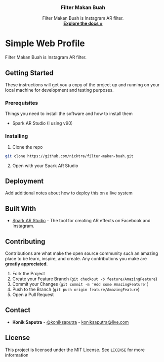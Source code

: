 <p align="center">
  <h3 align="center">Filter Makan Buah</h3>

  <p align="center">
    Filter Makan Buah is Instagram AR filter.
    <br />
    <a href="https://github.com/nicktra/filter-makan-buah"><strong>Explore the docs »</strong></a>
  </p>
</p>

# Simple Web Profile

Filter Makan Buah is Instagram AR filter.

## Getting Started

These instructions will get you a copy of the project up and running on your local machine for development and testing purposes.

### Prerequisites

Things you need to install the software and how to install them

* Spark AR Studio (I using v90)

### Installing

1. Clone the repo
```sh
git clone https://github.com/nicktra/filter-makan-buah.git
```
2. Open with your Spark AR Studio

## Deployment

Add additional notes about how to deploy this on a live system

## Built With

* [Spark AR Studio](https://sparkar.facebook.com/ar-studio/) - The tool for creating AR effects on Facebook and Instagram.

## Contributing

Contributions are what make the open source community such an amazing place to be learn, inspire, and create. Any contributions you make are **greatly appreciated**.

1. Fork the Project
2. Create your Feature Branch (`git checkout -b feature/AmazingFeature`)
3. Commit your Changes (`git commit -m 'Add some AmazingFeature'`)
4. Push to the Branch (`git push origin feature/AmazingFeature`)
5. Open a Pull Request

## Contact

* **Konik Saputra** - [@koniksaputra](https://twitter.com/koniksaputra) - koniksaputra@live.com

## License

This project is licensed under the MIT License. See `LICENSE` for more information
